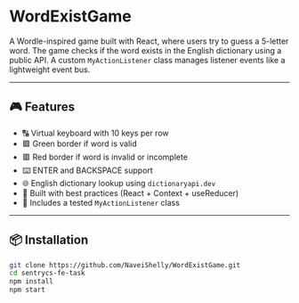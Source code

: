# WordExistGame

A Wordle-inspired game built with React, where users try to guess a 5-letter word. The game checks if the word exists in the English dictionary using a public API. A custom `MyActionListener` class manages listener events like a lightweight event bus.

---

## 🎮 Features

- 🔠 Virtual keyboard with 10 keys per row
- 🟩 Green border if word is valid
- 🟥 Red border if word is invalid or incomplete
- ⌨️ ENTER and BACKSPACE support
- 🌐 English dictionary lookup using `dictionaryapi.dev`
- 🧠 Built with best practices (React + Context + useReducer)
- 🧪 Includes a tested `MyActionListener` class

---

## 📦 Installation

```bash
git clone https://github.com/NaveiShelly/WordExistGame.git
cd sentrycs-fe-task
npm install
npm start
```

